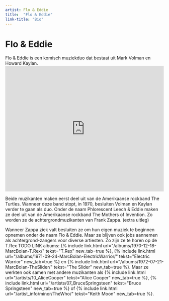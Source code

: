 ```yaml
---
artist: Flo & Eddie
title:  "Flo & Eddie"
link-title: "Bio"
---
```


# Flo & Eddie

<div class="lead">Flo & Eddie is een komisch muziekduo dat bestaat uit Mark Volman en Howard Kaylan.</div>
<div class="witregel"> </div>
<iframe width="100%" height="400" src="https://www.youtube.com/embed/0sHsPSEDmYQ" frameborder="0" allowfullscreen></iframe>Beide muzikanten maken eerst deel uit van de Amerikaanse rockband <span class="engels">The Turtles</span>. Wanneer deze band stopt, in 1970, besluiten Volman en Kaylan verder te gaan als duo. Onder de naam Phlorescent Leech & Eddie maken ze deel uit van de Amerikaanse rockband <span class="engels">The Mothers of Invention</span>. Zo worden ze de achtergrondmuzikanten van <span tooltip="Dit is uw extra tekst.">Frank Zappa</span>. (extra uitleg)Wanneer Zappa ziek valt besluiten ze om hun eigen muziek te beginnen opnemen onder de naam Flo & Eddie. Maar ze blijven ook jobs aannemen als achtergrond-zangers voor diverse artiesten. Zo zijn ze te horen op de T.Rex TODO LINK albums: {% include link.html url="/albums/1970-12-18-MarcBolan-T.Rex/" tekst="T.Rex" new_tab=true %}, {% include link.html url="/albums/1971-09-24-MarcBolan-ElectricWarrior/" tekst="Electric Warrior" new_tab=true %} en {% include link.html url="/albums/1972-07-21-MarcBolan-TheSlider/" tekst="The Slider" new_tab=true %}. Maar ze werkten ook samen met andere muzikanten als {% include link.html url="/artists/10_AliceCooper" tekst="Alice Cooper" new_tab=true %}, {% include link.html url="/artists/07_BruceSpringsteen" tekst="Bruce Springsteen" new_tab=true %} of {% include link.html url="/artist_info/minor/TheWho/" tekst="Keith Moon" new_tab=true %}.
